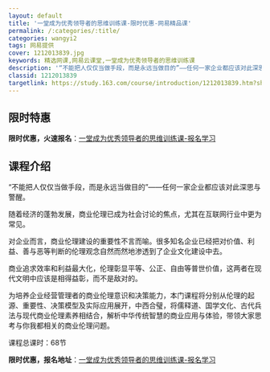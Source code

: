 ```yaml
---
layout: default
title: '一堂成为优秀领导者的思维训练课-限时优惠-网易精品课'
permalink: /:categories/:title/
categories: wangyi2
tags: 网易提供
cover: 1212013839.jpg
keywords: 精选网课,网易云课堂,一堂成为优秀领导者的思维训练课
description: '“不能把人仅仅当做手段，而是永远当做目的”——任何一家企业都应该对此深思与警醒。随着经济的蓬勃发展，商业伦理已成为社会讨'
classid: 1212013839
targetlink: https://study.163.com/course/introduction/1212013839.htm?share=1&shareId=1025206652&utm_campaign=share&utm_medium=iphoneShare&utm_source=&utm_u=1025206652
---
```


## 限时特惠

**限时优惠，火速报名**：[一堂成为优秀领导者的思维训练课-报名学习](https://study.163.com/course/introduction/1212013839.htm?share=1&shareId=1025206652&utm_campaign=share&utm_medium=iphoneShare&utm_source=&utm_u=1025206652)

## 课程介绍

“不能把人仅仅当做手段，而是永远当做目的”——任何一家企业都应该对此深思与警醒。



随着经济的蓬勃发展，商业伦理已成为社会讨论的焦点，尤其在互联网行业中更为常见。



对企业而言，商业伦理建设的重要性不言而喻。很多知名企业已经把对价值、利益、善与恶等判断的伦理观念自然而然地渗透到了企业文化建设中去。



商业追求效率和利益最大化，伦理彰显平等、公正、自由等普世价值，这两者在现代文明中应该是相得益彰，而不是敌对的。



为培养企业经营管理者的商业伦理意识和决策能力，本门课程将分别从伦理的起源、重要性、决策模型及实际应用展开，中西合璧，将儒释道、国学文化、古代兵法与现代商业伦理素养相结合，解析中华传统智慧的商业应用与体验，带领大家思考与你我都相关的商业伦理问题。



课程总课时：68节

**限时优惠，报名地址**：[一堂成为优秀领导者的思维训练课-报名学习](https://study.163.com/course/introduction/1212013839.htm?share=1&shareId=1025206652&utm_campaign=share&utm_medium=iphoneShare&utm_source=&utm_u=1025206652)

